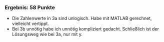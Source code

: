 ### Ergebnis: 58 Punkte

- Die Zahlenwerte in 3a sind unlogisch. Habe mit MATLAB gerechnet, vielleicht vertippt.
- Bei 3b unnötig habe ich unnötig kompliziert gedacht. Schließlich ist der Lösungsweg wie bei 3a, nur mit y.